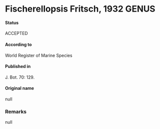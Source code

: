 Fischerellopsis Fritsch, 1932 GENUS
=======

#### Status
ACCEPTED

#### According to
World Register of Marine Species

#### Published in
J. Bot. 70: 129.

#### Original name
null

### Remarks
null